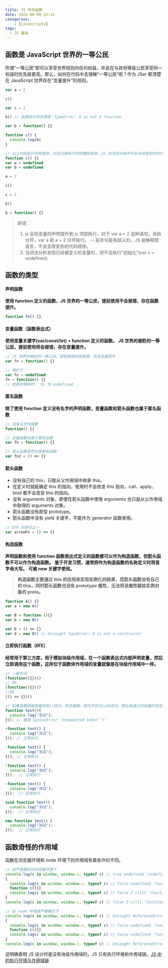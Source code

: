 ```yaml
---
title: JS 中的函数
date: 2022-06-09 23:13
categories:
    - [javascripts]
tags:
  - JS 基础
---
```


## 函数是 JavaScript 世界的一等公民
所谓“一等公民”即可以享受世界规则内任何权益，并且在与其他等级公民享受同一权益时优先级更高。那么，如何在代码中去理解“一等公民”呢？作为 JSer 都清楚在 JavaScript 世界存在“变量提升”的规则。
```typescript
var a = 2

c()

var c = 2

b() // 这里执行将会报错：TypeError: b is not a function

var b = function() {}

function c() {
  console.log(b)
}

// 以上代码执行时的顺序，仅仅只是执行时的模拟顺序，JS 的词法分析并不会去改变的你的代码顺序！
function c() {}
var a = undefined
var b = undefined

a = 2

c()

c = 2

b()

b = function() {}

```
> 辟谣：
> 1. js 会将变量的声明提升到 js 顶部执行，对于 var a = 2 这种语句，会拆分开，var a 和 a = 2 分开执行。 -- 前半句是有歧义的，JS 是解释型语言，不会去改变你的代码顺序。
> 2. 当词法分析发现已经被定义的变量时，将不会执行“初始化”(var c = undefined)

## 函数的类型
#### 声明函数
**使用 function 定义的函数，JS 世界的一等公民，提前使用不会报错，存在函数提升。**
```javascript
function fn() {}
```
#### 变量函数（函数表达式）
**使用变量关键字(var/const/let) + function 定义的函数。**
**JS 世界的被贬的一等公民，提前使用将会报错，存在变量提升。**
```javascript
// JS 世界的被贬的一等公民，提前使用将会报错，存在变量提升
var fn = function() {}

// 等价于
var fn = undefined
fn = function() {}
// 故提前使用时， fn 为 undefined
```
#### 匿名函数
**除了使用 function 定义没有名字的声明函数，变量函数和箭头函数也属于匿名函数**
```javascript
// 没有名字的函数
function() {}

// 变量函数也属于匿名函数
var fn = function() {}

// 箭头函数自然也是匿名函数
var fn2 = () => {}
```
#### 箭头函数

- 没有自己的 this，只能从父作用域中继承 this。
- 在定义时就能确定 this 的指向，使用时不会改变 this 指向，call、apply、bind 都不会改变 this 的指向。
- 没有 arguments 对象，即使在箭头函数中使用 arguments 也只是从父作用域中取得的 arguments 对象。
- 箭头函数没有原型 prototype。
- 箭头函数中没有 yield 关键字，不能作为 generator 函数使用。
```javascript
// ES6 的快乐之一
var arrowFn = () => {}
```
#### 构造函数
**声明函数和使用 function 函数表达式定义的函数都可以作为构造函数，但箭头函数不可以作为构造函数。**
**鉴于开发习惯，通常把作为构造函数的名称定义时将首字母大写。**
**可被 new 关键字使用。**
> **构造函数主要通过 this 的应用来实现实例化的结果，而箭头函数没有自己的 this，同时箭头函数也没有 prototype 属性，无法将该属性赋给实例对象的 __proto__。**

```javascript
function A() {}
var a = new A()

var B = function (){}
var b = new B()

var D = () => {}
var d = new D() // Uncaught TypeError: D is not a constructor
```
#### 立即执行函数（IIFE）
**经常用于第三方库，用于模拟块级作用域，在一个函数表达式内部声明变量，然后立即调用这个函数，这样位于函数体作用域的变量就像是在块级作用域中一样。**
```javascript
// 一般写法
(function(){})()
// OR
(function(){}())
//OR
(() => {})()

// 如果函数结尾直接添加()执行，将会报错，因为不符合js的语法，想让其通过浏览器的语法检查，就必须添加符号，比如：()、+、!等
function test(){
  console.log("测试");
}(); // 报错 SyntaxError: Unexpected token ')'

+function test() {
  console.log("测试");
}(); // 正常执行

-function test() {
  console.log("测试");
}(); // 正常执行

!function test() {
  console.log("测试");
}();  // 正常执行

~function test() {
  console.log("测试");
}();  // 正常执行

void function test() {
  console.log("测试");
}();  // 正常执行

new function test() {
  console.log("测试");
}();  // 正常执行
```
## 函数奇怪的作用域
函数在浏览器环境和 node 环境下的作用域有着些许的不同。
```javascript
// 非严格模式的浏览器环境下
console.log(c in window, window.c, typeof c) // true undefined 'undefined'
{
  console.log(c in window, window.c, typeof c) // false undefined 'function'
  function c(){}
  console.log(c in window, window.c, typeof c) // false ƒ c(){} 'function'
}
console.log(c in window, window.c, typeof c) // false ƒ c(){} 'function'

// 在 node 环境或严格模式下
console.log(c in window, window.c, typeof c) // Uncaught ReferenceError: c is not defined
{
  console.log(c in window, window.c, typeof c) // false undefined 'function'
  function c(){}
  console.log(c in window, window.c, typeof c) // false undefined 'function'
}
console.log(c in window, window.c, typeof c) // Uncaught ReferenceError: c is not defined
```
这明确表明 JS 设计时是没有块级作用域的，JS 只有执行环境和作用域链。[JS 中的执行环境与作用域链](https://www.yuque.com/visionking/sxnyaw/cxqwa7)
